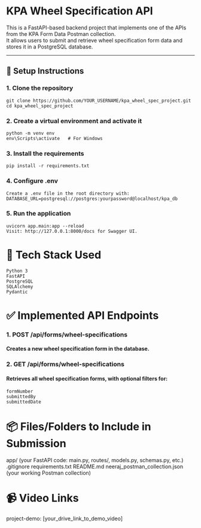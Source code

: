 # KPA Wheel Specification API

This is a FastAPI-based backend project that implements one of the APIs from the KPA Form Data Postman collection.  
It allows users to submit and retrieve wheel specification form data and stores it in a PostgreSQL database.

---

## 🚀 Setup Instructions

### 1. Clone the repository
```
git clone https://github.com/YOUR_USERNAME/kpa_wheel_spec_project.git
cd kpa_wheel_spec_project
```
### 2. Create a virtual environment and activate it
```
python -m venv env
env\Scripts\activate   # For Windows
```
### 3. Install the requirements
```
pip install -r requirements.txt
```
### 4. Configure .env
```
Create a .env file in the root directory with:
DATABASE_URL=postgresql://postgres:yourpassword@localhost/kpa_db
```
### 5. Run the application
```
uvicorn app.main:app --reload
Visit: http://127.0.0.1:8000/docs for Swagger UI.
```

# 🧩 Tech Stack Used
    Python 3
    FastAPI
    PostgreSQL
    SQLAlchemy
    Pydantic

# ✅ Implemented API Endpoints

### 1. POST /api/forms/wheel-specifications
#### Creates a new wheel specification form in the database.

### 2. GET /api/forms/wheel-specifications
#### Retrieves all wheel specification forms, with optional filters for:
    formNumber
    submittedBy
    submittedDate

# 📦 Files/Folders to Include in Submission
app/ (your FastAPI code: main.py, routes/, models.py, schemas.py, etc.)
.gitignore
requirements.txt
README.md
neeraj_postman_collection.json (your working Postman collection)

# 📹 Video Links
project-demo: [your_drive_link_to_demo_video]
